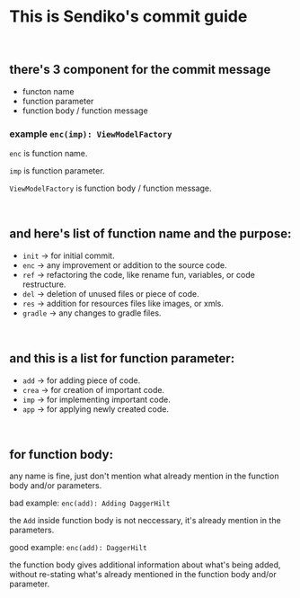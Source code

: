 # This is Sendiko's commit guide

<br>

there's 3 component for the commit message
---
 - functon name
 - function parameter
 - function body / function message

### example ``` enc(imp): ViewModelFactory ```

``` enc ``` is function name.

``` imp ``` is function parameter.

``` ViewModelFactory ``` is function body / function message.

<br>

and here's list of function name and the purpose:
---
 - ``` init ``` -> for initial commit.
 - ``` enc ``` -> any improvement or addition to the source code.
 - ``` ref ```  -> refactoring the code, like rename fun, variables, or code restructure.
 - ``` del ``` -> deletion of unused files or piece of code.
 - ``` res ``` -> addition for resources files like images, or xmls.
 - ``` gradle ``` -> any changes to gradle files.

<br>

and this is a list for function parameter:
---
 - ``` add ``` -> for adding piece of code.
 - ``` crea ``` -> for creation of important code.
 - ``` imp ``` -> for implementing important code.
 - ``` app ``` -> for applying newly created code.

 <br>

 for function body:
 ---
any name is fine, just don't mention what already mention in the function body and/or parameters.

bad example: ``` enc(add): Adding DaggerHilt ```

the ``` Add ``` inside function body is not neccessary, it's already mention in the parameters.

good example: ``` enc(add): DaggerHilt ```

the function body gives additional information about what's being added, without re-stating what's already mentioned in the function body and/or parameter.
